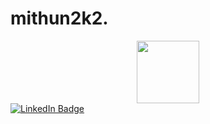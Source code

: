 # mithun2k2.
<div id="header" align="center">
  <img src="https://media.giphy.com/media/M9gbBd9nbDrOTu1Mqx/giphy.gif" width="100"/>
</div>
<div id="badges">
  <a href="(https://www.linkedin.com/in/mahmudul-hassan-9725226a/)">
                                                 <img src="https://img.shields.io/badge/LinkedIn-blue?style=for-the-badge&logo=linkedin&logoColor=white" alt="LinkedIn Badge"/>
